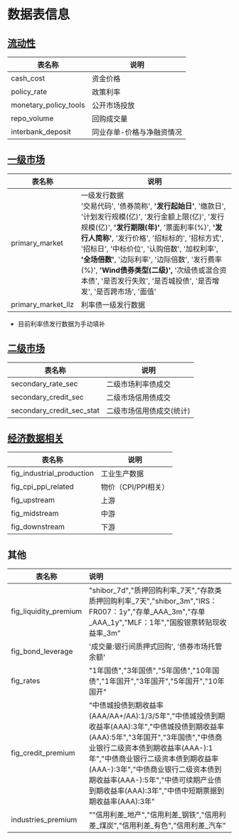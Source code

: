 # 数据表信息



## [流动性](./数据表-流动性.md)

|表名称|说明|
| - | - |
|cash_cost|资金价格|
|policy_rate|政策利率|
|monetary_policy_tools|公开市场投放|
|repo_volume|回购成交量|
|interbank_deposit|同业存单-价格与净融资情况|


##  [一级市场](./数据表-一级市场.md)
|表名称|说明|
| - | - |
|primary_market|一级发行数据<br />'交易代码', '债券简称', **'发行起始日'**, '缴款日', '计划发行规模(亿)', '发行金额上限(亿)', '发行规模(亿)',  **'发行期限(年)'**, '票面利率(%)', **'发行人简称'**, '发行价格', '招标标的', '招标方式', '招标日', '中标价位',  '认购倍数', '加权利率', **'全场倍数'**, '边际利率', '边际倍数', '发行费率(%)', **'Wind债券类型(二级)',** '次级债或混合资本债', '是否发行失败', '是否城投债', '是否增发', '是否跨市场', '面值'|
|primary_market_llz|利率债一级发行数据|
* 目前利率债发行数据为手动填补

## [二级市场](./数据表-二级市场.md)
|表名称|说明|
| - | - |
|secondary_rate_sec|二级市场利率债成交|
|secondary_credit_sec|二级市场信用债成交|
|secondary_credit_sec_stat|二级市场信用债成交(统计)|

## [经济数据相关](./数据表-宏观高频.md)

|表名称|说明|
| - | - |
|fig_industrial_production|工业生产数据|
|fig_cpi_ppi_related|物价（CPI/PPI相关）|
|fig_upstream|上游|
|fig_midstream|中游|
|fig_downstream|下游|

## 其他

|表名称|说明|
| - | :-- |
|fig_liquidity_premium|"shibor_7d","质押回购利率_7天","存款类质押回购利率_7天","shibor_3m","IRS：FR007：1y","存单_AAA_3m","存单_AAA_1y","MLF：1年","国股银票转贴现收益率_3m"|
|fig_bond_leverage|'成交量:银行间质押式回购', '债券市场托管余额'|
|fig_rates|"1年国债","3年国债","5年国债","10年国债","1年国开","3年国开","5年国开","10年国开"|
|fig_credit_premium|"中债城投债到期收益率(AAA/AA+/AA):1/3/5年","中债城投债到期收益率(AAA):3年","中债城投债到期收益率(AAA):5年","3年国开","3年国债","中债商业银行二级资本债到期收益率(AAA-):1年","中债商业银行二级资本债到期收益率(AAA-):3年","中债商业银行二级资本债到期收益率(AAA-):5年","中债可续期产业债到期收益率(AAA):3年","中债中短期票据到期收益率(AAA):3年"|
|industries_premium|""信用利差_地产","信用利差_钢铁","信用利差_煤炭","信用利差_有色","信用利差_汽车"|

















